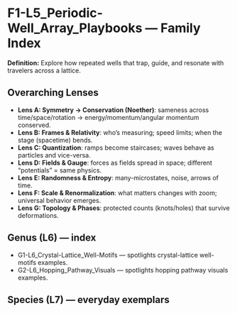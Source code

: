 # F1-L5_Periodic-Well_Array_Playbooks — Family Index
**Definition:** Explore how repeated wells that trap, guide, and resonate with travelers across a lattice.

## Overarching Lenses

- **Lens A: Symmetry -> Conservation (Noether)**: sameness across time/space/rotation → energy/momentum/angular momentum conserved.
- **Lens B: Frames & Relativity**: who’s measuring; speed limits; when the stage (spacetime) bends.
- **Lens C: Quantization**: ramps become staircases; waves behave as particles and vice-versa.
- **Lens D: Fields & Gauge**: forces as fields spread in space; different “potentials” = same physics.
- **Lens E: Randomness & Entropy**: many-microstates, noise, arrows of time.
- **Lens F: Scale & Renormalization**: what matters changes with zoom; universal behavior emerges.
- **Lens G: Topology & Phases**: protected counts (knots/holes) that survive deformations.

## Genus (L6) — index
- G1-L6_Crystal-Lattice_Well-Motifs — spotlights crystal-lattice well-motifs examples.
- G2-L6_Hopping_Pathway_Visuals — spotlights hopping pathway visuals examples.

## Species (L7) — everyday exemplars
